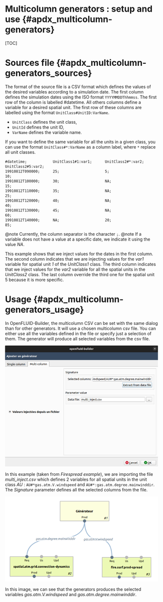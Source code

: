 # Multicolumn generators : setup and use {#apdx_multicolumn-generators}

[TOC]

# Sources file {#apdx_multicolumn-generators_sources}

The format of the source file is a CSV format which defines the values of the desired variables according 
to a simulation date. The first column defines the simulation dates using the ISO format `YYYYMMDDThhmmss`. 
The first row of the column is labelled \#datetime. All others columns define a variable for a desired spatial unit. 
The first row of these columns are labelled using the format `UnitClass#UnitID:VarName`.
* `UnitClass` defines the unit class,
* `UnitId` defines the unit ID,
* `VarName` defines the variable name.

If you want to define the same variable for all the units in a given class, you can use the format 
`UnitClass#*:VarName` as a column label, where `*` replace all unit classes.

```csv
#datetime;            UnitClass1#1:var1;      UnitClass2#*:var2;      UnitClass2#5:var2;
19910812T090000;      25;                     5;                      10;
19910812T100000;      30;                     NA;                     15;
19910812T110000;      35;                     NA;                     25;
19910812T120000;      40;                     NA;                     40;
19910812T130000;      45;                     NA;                     60;
19910812T140000;      NA;                     20;                     85;
```

@note Currently, the column separator is the character `;`. 
@note If a variable does not have a value at a specific date, we indicate it using the value *NA*.

This example shows that we inject values for the dates in the first column. The second column indicates 
that we are injecting values for the *var1* variable for spatial unit *1* of the *UnitClass1* class. 
The third column indicates that we inject values for the *var2* variable for all the spatial units in 
the *UnitClass2* class. The last column override the third one for the spatial unit 5 because it is more specific.

# Usage {#apdx_multicolumn-generators_usage}

In OpenFLUID-Builder, the multicolumn CSV can be set with the same dialog than for other generators. 
It will use a chosen multicolumn csv file.
You can either use all the variables defined in the file or specify just a selection of them. 
The generator will produce all selected variables from the csv file.

![Extract columns in Builder](images/extract-columns.png)

In this example (taken from *Firespread example*), we are importing the file *multi_inject.csv* which defines 
2 variables for all spatial units in the unit class *AU* : `AU#*gas.atm.V.windspeed` and 
`AU#*:gas.atm.degree.mainwinddir`. The *Signature* parameter defines all the selected columns from the file.

![](images/generator-variables.png)

In this image, we can see that the generators produces the selected variables *gas.atm.V.windspeed*
and *gas.atm.degree.mainwinddir*. 
